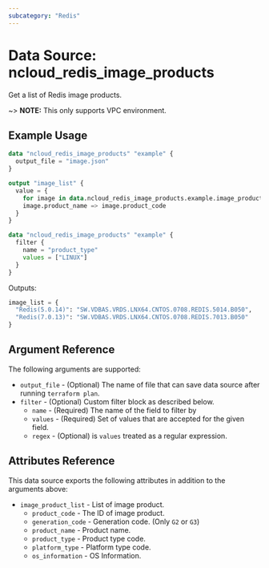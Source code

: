 ```yaml
---
subcategory: "Redis"
---
```



# Data Source: ncloud_redis_image_products

Get a list of Redis image products.

~> **NOTE:** This only supports VPC environment.

## Example Usage

```terraform
data "ncloud_redis_image_products" "example" {
  output_file = "image.json"
}

output "image_list" {
  value = {
    for image in data.ncloud_redis_image_products.example.image_product_list:
    image.product_name => image.product_code
  }
}
```

```terraform
data "ncloud_redis_image_products" "example" {
  filter {
    name = "product_type"
    values = ["LINUX"]
  }
}
```

Outputs:
```terraform
image_list = {
  "Redis(5.0.14)": "SW.VDBAS.VRDS.LNX64.CNTOS.0708.REDIS.5014.B050",
  "Redis(7.0.13)": "SW.VDBAS.VRDS.LNX64.CNTOS.0708.REDIS.7013.B050"
}
```

## Argument Reference

The following arguments are supported:

* `output_file` - (Optional) The name of file that can save data source after running `terraform plan`.
* `filter` - (Optional) Custom filter block as described below.
  * `name` - (Required) The name of the field to filter by
  * `values` - (Required) Set of values that are accepted for the given field.
  * `regex` - (Optional) is `values` treated as a regular expression.

## Attributes Reference

This data source exports the following attributes in addition to the arguments above:

* `image_product_list` - List of image product.
  * `product_code` - The ID of image product.
  * `generation_code` - Generation code. (Only `G2` or `G3`)
  * `product_name` - Product name.
  * `product_type` - Product type code.
  * `platform_type` - Platform type code.
  * `os_information` - OS Information.
